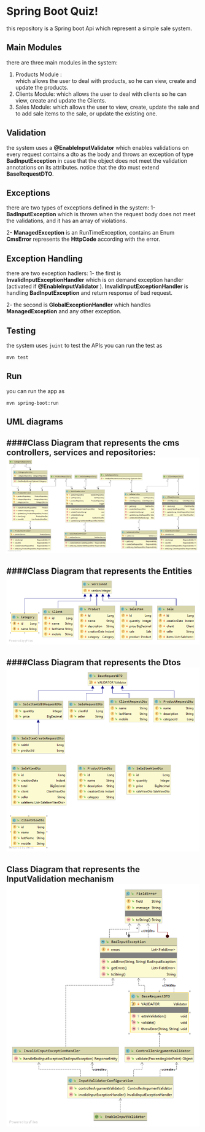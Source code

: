 # Spring Boot Quiz!


this repository is a Spring boot  Api which represent a simple sale system. 

## Main Modules
there are three main modules in the system:
 1. Products Module : 	
	which allows the user to deal with products, so he can view, create and update the products. 
 2. Clients Module:
	which allows the user to deal with clients so he can view, create and update the Clients.
 3.  Sales Module:
	which allows the user to view, create, update the sale and to add sale items to the sale, or update the existing one.


 

## Validation 

the system uses a **@EnableInputValidator** which enables validations on every request contains a dto as the body and throws an exception of type **BadInputException** in case that the object does not meet the validation annotations on its attributes.
notice that the dto must extend **BaseRequestDTO**.



 

## Exceptions 
there are two types of exceptions defined in the system:
1- **BadInputException** which is thrown when the request body 
does not meet the validations, and it has an array of violations.

2- **ManagedException** is an RunTimeException, contains an Enum **CmsError** represents the  **HttpCode** according with the error.  


## Exception Handling
there are two exception hadlers:
1- the first is **InvalidInputExceptionHandler** which is on demand exception handler (activated if **@EnableInputValidator** ).
**InvalidInputExceptionHandler** is handling  **BadInputException** and return response of bad request. 

2- the second is **GlobalExceptionHandler** which handles  **ManagedException** and any other exception.

## Testing
the system uses `juint`  to test the APIs
you can run the test as 

    mvn test
   


## Run
you can run the app as 

    mvn spring-boot:run
 

## UML diagrams

####Class Diagram that represents the cms controllers, services and repositories:
![cms Diagram](https://github.com/MNOSIRAT/api-quiz/blob/master/images/Package%20cms.png)
----------------------------------------

####Class Diagram that represents the Entities
![Entiies Diagram](https://github.com/MNOSIRAT/api-quiz/blob/master/images/Package%20entities.png)
----------------------------------------

####Class Diagram that represents the Dtos
![Dto Diagram](https://github.com/MNOSIRAT/api-quiz/blob/master/images/Package%20dtos.png)
----------------------------------------
Class Diagram that represents the InputValidation mechanism
![InputValidation Diagram](https://github.com/MNOSIRAT/api-quiz/blob/master/images/Package%20inputValidation.png)
----------------------------------------


